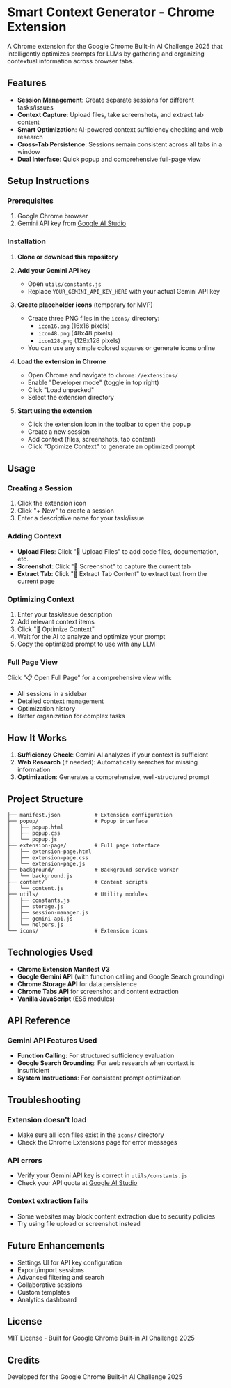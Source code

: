 # Smart Context Generator - Chrome Extension

A Chrome extension for the Google Chrome Built-in AI Challenge 2025 that intelligently optimizes prompts for LLMs by gathering and organizing contextual information across browser tabs.

## Features

- **Session Management**: Create separate sessions for different tasks/issues
- **Context Capture**: Upload files, take screenshots, and extract tab content
- **Smart Optimization**: AI-powered context sufficiency checking and web research
- **Cross-Tab Persistence**: Sessions remain consistent across all tabs in a window
- **Dual Interface**: Quick popup and comprehensive full-page view

## Setup Instructions

### Prerequisites

1. Google Chrome browser
2. Gemini API key from [Google AI Studio](https://makersuite.google.com/app/apikey)

### Installation

1. **Clone or download this repository**

2. **Add your Gemini API key**
   - Open `utils/constants.js`
   - Replace `YOUR_GEMINI_API_KEY_HERE` with your actual Gemini API key

3. **Create placeholder icons** (temporary for MVP)
   - Create three PNG files in the `icons/` directory:
     - `icon16.png` (16x16 pixels)
     - `icon48.png` (48x48 pixels)
     - `icon128.png` (128x128 pixels)
   - You can use any simple colored squares or generate icons online

4. **Load the extension in Chrome**
   - Open Chrome and navigate to `chrome://extensions/`
   - Enable "Developer mode" (toggle in top right)
   - Click "Load unpacked"
   - Select the extension directory

5. **Start using the extension**
   - Click the extension icon in the toolbar to open the popup
   - Create a new session
   - Add context (files, screenshots, tab content)
   - Click "Optimize Context" to generate an optimized prompt

## Usage

### Creating a Session

1. Click the extension icon
2. Click "+ New" to create a session
3. Enter a descriptive name for your task/issue

### Adding Context

- **Upload Files**: Click "📁 Upload Files" to add code files, documentation, etc.
- **Screenshot**: Click "📸 Screenshot" to capture the current tab
- **Extract Tab**: Click "📄 Extract Tab Content" to extract text from the current page

### Optimizing Context

1. Enter your task/issue description
2. Add relevant context items
3. Click "🚀 Optimize Context"
4. Wait for the AI to analyze and optimize your prompt
5. Copy the optimized prompt to use with any LLM

### Full Page View

Click "📋 Open Full Page" for a comprehensive view with:
- All sessions in a sidebar
- Detailed context management
- Optimization history
- Better organization for complex tasks

## How It Works

1. **Sufficiency Check**: Gemini AI analyzes if your context is sufficient
2. **Web Research** (if needed): Automatically searches for missing information
3. **Optimization**: Generates a comprehensive, well-structured prompt

## Project Structure

```
├── manifest.json           # Extension configuration
├── popup/                  # Popup interface
│   ├── popup.html
│   ├── popup.css
│   └── popup.js
├── extension-page/         # Full page interface
│   ├── extension-page.html
│   ├── extension-page.css
│   └── extension-page.js
├── background/             # Background service worker
│   └── background.js
├── content/                # Content scripts
│   └── content.js
├── utils/                  # Utility modules
│   ├── constants.js
│   ├── storage.js
│   ├── session-manager.js
│   ├── gemini-api.js
│   └── helpers.js
└── icons/                  # Extension icons
```

## Technologies Used

- **Chrome Extension Manifest V3**
- **Google Gemini API** (with function calling and Google Search grounding)
- **Chrome Storage API** for data persistence
- **Chrome Tabs API** for screenshot and content extraction
- **Vanilla JavaScript** (ES6 modules)

## API Reference

### Gemini API Features Used

- **Function Calling**: For structured sufficiency evaluation
- **Google Search Grounding**: For web research when context is insufficient
- **System Instructions**: For consistent prompt optimization

## Troubleshooting

### Extension doesn't load
- Make sure all icon files exist in the `icons/` directory
- Check the Chrome Extensions page for error messages

### API errors
- Verify your Gemini API key is correct in `utils/constants.js`
- Check your API quota at [Google AI Studio](https://makersuite.google.com/)

### Context extraction fails
- Some websites may block content extraction due to security policies
- Try using file upload or screenshot instead

## Future Enhancements

- Settings UI for API key configuration
- Export/import sessions
- Advanced filtering and search
- Collaborative sessions
- Custom templates
- Analytics dashboard

## License

MIT License - Built for Google Chrome Built-in AI Challenge 2025

## Credits

Developed for the Google Chrome Built-in AI Challenge 2025
